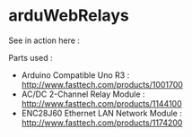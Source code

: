 arduWebRelays
=============

See in action here :

Parts used : 
 - Arduino Compatible Uno R3 : http://www.fasttech.com/products/1001700
 - AC/DC 2-Channel Relay Module : http://www.fasttech.com/products/1144100
 - ENC28J60 Ethernet LAN Network Module : http://www.fasttech.com/products/1174200

